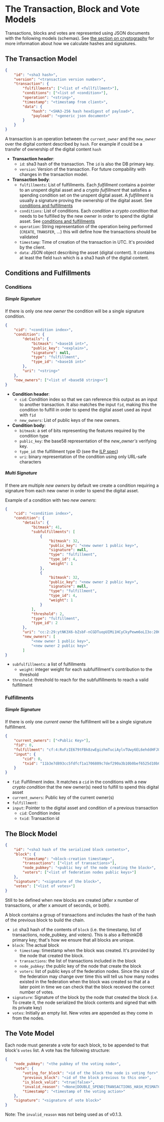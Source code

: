 # The Transaction, Block and Vote Models

Transactions, blocks and votes are represented using JSON documents with the following models (schemas). See [the section on cryptography](cryptography.html) for more information about how we calculate hashes and signatures.

## The Transaction Model

```json
{
    "id": "<sha3 hash>",
    "version": "<transaction version number>",
    "transaction": {
        "fulfillments": ["<list of <fullfillment>"],
        "conditions": ["<list of <condition>"],
        "operation": "<string>",
        "timestamp": "<timestamp from client>",
        "data": {
            "hash": "<SHA3-256 hash hexdigest of payload>",
            "payload": "<generic json document>"
        }
    }
}
```

A transaction is an operation between the `current_owner` and the `new_owner` over the digital content described by `hash`. For example if could be a transfer of ownership of the digital content `hash`

- **Transaction header**:
    - `id`: sha3 hash of the transaction. The `id` is also the DB primary key.
    - `version`: Version of the transaction. For future compability with changes in the transaction model.
- **Transaction body**:
    - `fulfillments`: List of fulfillments. Each _fulfillment_ contains a pointer to an unspent digital asset
    and a _crypto fulfillment_ that satisfies a spending condition set on the unspent digital asset. A _fulfillment_
    is usually a signature proving the ownership of the digital asset.
    See [conditions and fulfillments](models.md#conditions-and-fulfillments)
    - `conditions`: List of conditions. Each _condition_ a _crypto condition_ that needs to be fulfilled by the
    new owner in order to spend the digital asset.
    See [conditions and fulfillments](models.md#conditions-and-fulfillments)
    - `operation`: String representation of the operation being performed (`CREATE`, `TRANSFER`, ...) this will define how
    the transactions should be validated
    - `timestamp`: Time of creation of the transaction in UTC. It's provided by the client.
    - `data`: JSON object describing the asset (digital content). It contains at least the field `hash` which is a
    sha3 hash of the digital content.

## Conditions and Fulfillments

### Conditions

##### Simple Signature

If there is only one _new owner_ the condition will be a single signature condition.

```json
{
    "cid": "<condition index>",
    "condition": {
        "details": {
            "bitmask": "<base16 int>",
            "public_key": "<explain>",
            "signature": null,
            "type": "fulfillment",
            "type_id": "<base16 int>"
        },
        "uri": "<string>"
    },
    "new_owners": ["<list of <base58 string>>"]
}
```

- **Condition header**:
    - `cid`: Condition index so that we can reference this output as an input to another transaction. It also matches
    the input `fid`, making this the condition to fulfill in order to spend the digital asset used as input with `fid`
    - `new_owners`: List of public keys of the new owners.
- **Condition body**:
    - `bitmask`: a set of bits representing the features required by the condition type
    - `public_key`: the base58 representation of the _new_owner's_ verifying key.
    - `type_id`: the fulfillment type ID (see the [ILP spec](https://interledger.org/five-bells-condition/spec.html))
    - `uri`: binary representation of the condition using only URL-safe characters

##### Multi Signature

If there are multiple _new owners_ by default we create a condition requiring a signature from each new owner in order
to spend the digital asset.

Example of a condition with two _new owners_:
```json
{
    "cid": "<condition index>",
    "condition": {
        "details": {
            "bitmask": 41,
            "subfulfillments": [
                {
                    "bitmask": 32,
                    "public_key": "<new owner 1 public key>",
                    "signature": null,
                    "type": "fulfillment",
                    "type_id": 4,
                    "weight": 1
                },
                {
                    "bitmask": 32,
                    "public_key": "<new owner 2 public key>",
                    "signature": null,
                    "type": "fulfillment",
                    "type_id": 4,
                    "weight": 1
                }
            ],
            "threshold": 2,
            "type": "fulfillment",
            "type_id": 2
        },
        "uri": "cc:2:29:ytNK3X6-bZsbF-nCGDTuopUIMi1HCyCkyPewm6oLI3o:206"},
        "new_owners": [
            "<new owner 1 public key>",
            "<new owner 2 public key>"
        ]
}
```

- `subfulfillments`: a list of fulfillments
    - `weight`: integer weight for each subfulfillment's contribution to the threshold
- `threshold`: threshold to reach for the subfulfillments to reach a valid fulfillment 


### Fulfillments

##### Simple Signature

If there is only one _current owner_ the fulfillment will be a single signature fulfillment.

```json
{
    "current_owners": ["<Public Key>"],
    "fid": 0,
    "fulfillment": "cf:4:RxFzIE679tFBk8zwEgizhmTuciAylvTUwy6EL6ehddHFJOhK5F4IjwQ1xLu2oQK9iyRCZJdfWAefZVjTt3DeG5j2exqxpGliOPYseNkRAWEakqJ_UrCwgnj92dnFRAEE",
    "input": {
        "cid": 0,
        "txid": "11b3e7d893cc5fdfcf1a1706809c7def290a3b10b0bef6525d10b024649c42d3"
    }
}
```

- `fid`: Fulfillment index. It matches a `cid` in the conditions with a new _crypto condition_ that the new owner(s)
need to fulfill to spend this digital asset
- `current_owners`: Public key of the current owner(s)
- `fulfillment`:
- `input`: Pointer to the digital asset and condition of a previous transaction
    - `cid`: Condition index
    - `txid`: Transaction id

## The Block Model

```json
{
    "id": "<sha3 hash of the serialized block contents>",
    "block": {
        "timestamp": "<block-creation timestamp>",
        "transactions": ["<list of transactions>"],
        "node_pubkey": "<public key of the node creating the block>",
        "voters": ["<list of federation nodes public keys>"]
    },
    "signature": "<signature of the block>",
    "votes": ["<list of votes>"]
}
```

Still to be defined when new blocks are created (after x number of transactions, or after x amount of seconds, 
or both).

A block contains a group of transactions and includes the hash of the hash of the previous block to build the chain.

- `id`: sha3 hash of the contents of `block` (i.e. the timestamp, list of transactions, node_pubkey, and voters). This is also a RethinkDB primary key; that's how we ensure that all blocks are unique.
- `block`: The actual block
    - `timestamp`: timestamp when the block was created. It's provided by the node that created the block.
    - `transactions`: the list of transactions included in the block
    - `node_pubkey`: the public key of the node that create the block
    - `voters`: list of public keys of the federation nodes. Since the size of the 
      federation may change over time this will tell us how many nodes existed
      in the federation when the block was created so that at a later point in
      time we can check that the block received the correct number of votes.
- `signature`: Signature of the block by the node that created the block (i.e. To create it, the node serialized the block contents and signed that with its private key)
- `votes`: Initially an empty list. New votes are appended as they come in from the nodes.

## The Vote Model

Each node must generate a vote for each block, to be appended to that block's `votes` list. A vote has the following structure:

```json
{
    "node_pubkey": "<the pubkey of the voting node>",
    "vote": {
        "voting_for_block": "<id of the block the node is voting for>",
        "previous_block": "<id of the block previous to this one>",
        "is_block_valid": "<true|false>",
        "invalid_reason": "<None|DOUBLE_SPEND|TRANSACTIONS_HASH_MISMATCH|NODES_PUBKEYS_MISMATCH",
        "timestamp": "<timestamp of the voting action>"
    },
    "signature": "<signature of vote block>"
}
```

Note: The `invalid_reason` was not being used as of v0.1.3.
